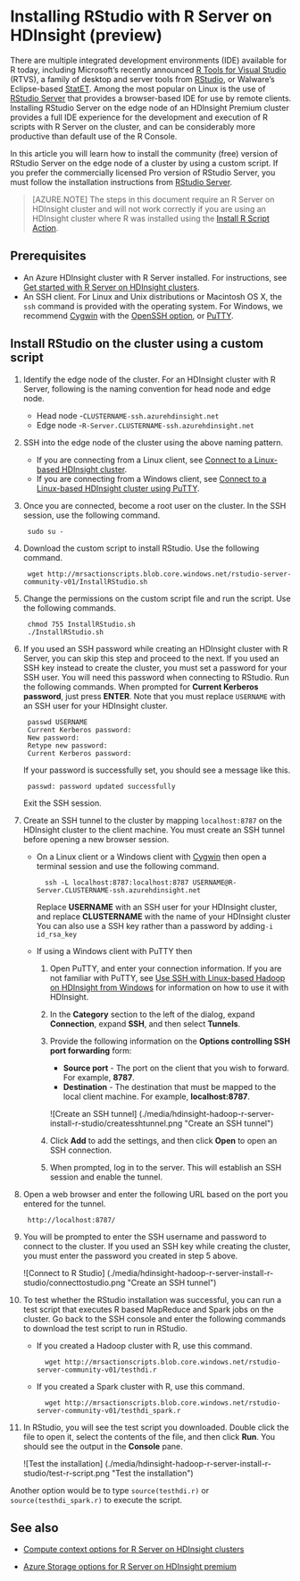 <properties
    pageTitle="Install RStudio with R Server on HDInsight (preview) | Microsoft Azure"
    description="How to install RStudio with R Server on HDInsight (preview)."
    services="hdinsight"
    documentationCenter=""
    authors="jeffstokes72"
    manager="jhubbard"
    editor="cgronlun"/>

<tags
   ms.service="hdinsight"
   ms.devlang="na"
   ms.topic="article"
   ms.tgt_pltfrm="na"
   ms.workload="big-data"
   ms.date="09/16/2016"
   ms.author="jeffstok"/>


# <a name="installing-rstudio-with-r-server-on-hdinsight-preview"></a>Installing RStudio with R Server on HDInsight (preview)

There are multiple integrated development environments (IDE) available for R today, including Microsoft’s recently announced [R Tools for Visual Studio](https://www.visualstudio.com/en-us/features/rtvs-vs.aspx) (RTVS), a family of desktop and server tools from [RStudio](https://www.rstudio.com/products/rstudio-server/), or Walware’s Eclipse-based [StatET](http://www.walware.de/goto/statet). Among the most popular on Linux is the use of [RStudio Server](https://www.rstudio.com/products/rstudio-server/) that provides a browser-based IDE for use by remote clients.  Installing RStudio Server on the edge node of an HDInsight Premium cluster provides a full IDE experience for the development and execution of R scripts with R Server on the cluster, and can be considerably more productive than default use of the R Console.

In this article you will learn how to install the community (free) version of RStudio Server on the edge node of a cluster by using a custom script. If you prefer the commercially licensed Pro version of RStudio Server, you must follow the installation instructions from [RStudio Server](https://www.rstudio.com/products/rstudio/download-server/).

> [AZURE.NOTE] The steps in this document require an R Server on HDInsight cluster and will not work correctly if you are using an HDInsight cluster where R was installed using the [Install R Script Action](hdinsight-hadoop-r-scripts-linux.md).

## <a name="prerequisites"></a>Prerequisites

* An Azure HDInsight cluster with R Server installed. For instructions, see [Get started with R Server on HDInsight clusters](hdinsight-hadoop-r-server-get-started.md).
* An SSH client. For Linux and Unix distributions or Macintosh OS X, the `ssh` command is provided with the operating system. For Windows, we recommend [Cygwin](http://www.redhat.com/services/custom/cygwin/) with the [OpenSSH option](https://www.youtube.com/watch?v=CwYSvvGaiWU), or [PuTTY](http://www.chiark.greenend.org.uk/~sgtatham/putty/download.html).  


## <a name="install-rstudio-on-the-cluster-using-a-custom-script"></a>Install RStudio on the cluster using a custom script

1. Identify the edge node of the cluster. For an HDInsight cluster with R Server, following is the naming convention for head node and edge node.

    * Head node -`CLUSTERNAME-ssh.azurehdinsight.net`
    * Edge node -`R-Server.CLUSTERNAME-ssh.azurehdinsight.net` 

2. SSH into the edge node of the cluster using the above naming pattern. 
 
    * If you are connecting from a Linux client, see [Connect to a Linux-based HDInsight cluster](hdinsight-hadoop-linux-use-ssh-unix.md#connect-to-a-linux-based-hdinsight-cluster).
    * If you are connecting from a Windows client, see [Connect to a Linux-based HDInsight cluster using PuTTY](hdinsight-hadoop-linux-use-ssh-windows.md#connect-to-a-linux-based-hdinsight-cluster).

3. Once you are connected, become a root user on the cluster. In the SSH session, use the following command.

        sudo su -

4. Download the custom script to install RStudio. Use the following command.

        wget http://mrsactionscripts.blob.core.windows.net/rstudio-server-community-v01/InstallRStudio.sh

5. Change the permissions on the custom script file and run the script. Use the following commands.

        chmod 755 InstallRStudio.sh
        ./InstallRStudio.sh

6. If you used an SSH password while creating an HDInsight cluster with R Server, you can skip this step and proceed to the next. If you used an SSH key instead to create the cluster, you must set a password for your SSH user. You will need this password when connecting to RStudio. Run the following commands. When prompted for **Current Kerberos password**, just press **ENTER**.  Note that you must replace `USERNAME` with an SSH user for your HDInsight cluster.

        passwd USERNAME
        Current Kerberos password:
        New password:
        Retype new password:
        Current Kerberos password:
        
    If your password is successfully set, you should see a message like this.

        passwd: password updated successfully


    Exit the SSH session.

7. Create an SSH tunnel to the cluster by mapping `localhost:8787` on the HDInsight cluster to the client machine. You must create an SSH tunnel before opening a new browser session.

    * On a Linux client or a Windows client with [Cygwin](http://www.redhat.com/services/custom/cygwin/) then open a terminal session and use the following command.

            ssh -L localhost:8787:localhost:8787 USERNAME@R-Server.CLUSTERNAME-ssh.azurehdinsight.net
            
        Replace **USERNAME** with an SSH user for your HDInsight cluster, and replace **CLUSTERNAME** with the name of your HDInsight cluster   You can also use a SSH key rather than a password by adding`-i id_rsa_key`     

    * If using a Windows client with PuTTY then

        1.  Open PuTTY, and enter your connection information. If you are not familiar with PuTTY, see [Use SSH with Linux-based Hadoop on HDInsight from Windows](hdinsight-hadoop-linux-use-ssh-windows.md) for information on how to use it with HDInsight.
        2.  In the **Category** section to the left of the dialog, expand **Connection**, expand **SSH**, and then select **Tunnels**.
        3.  Provide the following information on the **Options controlling SSH port forwarding** form:

            * **Source port** - The port on the client that you wish to forward. For example, **8787**.
            * **Destination** - The destination that must be mapped to the local client machine. For example, **localhost:8787**.

            ![Create an SSH tunnel] (./media/hdinsight-hadoop-r-server-install-r-studio/createsshtunnel.png "Create an SSH tunnel")

        4. Click **Add** to add the settings, and then click **Open** to open an SSH connection.
        5. When prompted, log in to the server. This will establish an SSH session and enable the tunnel.

8. Open a web browser and enter the following URL based on the port you entered for the tunnel.

        http://localhost:8787/ 

9. You will be prompted to enter the SSH username and password to connect to the cluster. If you used an SSH key while creating the cluster, you must enter the password you created in step 5 above.

    ![Connect to R Studio] (./media/hdinsight-hadoop-r-server-install-r-studio/connecttostudio.png "Create an SSH tunnel")

10. To test whether the RStudio installation was successful, you can run a test script that executes R based MapReduce and Spark jobs on the cluster. Go back to the SSH console and enter the following commands to download the test script to run in RStudio.

    * If you created a Hadoop cluster with R, use this command.
        
            wget http://mrsactionscripts.blob.core.windows.net/rstudio-server-community-v01/testhdi.r

    * If you created a Spark cluster with R, use this command.

            wget http://mrsactionscripts.blob.core.windows.net/rstudio-server-community-v01/testhdi_spark.r

11. In RStudio, you will see the test script you downloaded. Double click the file to open it, select the contents of the file, and then click **Run**. You should see the output in the **Console** pane.
 
    ![Test the installation] (./media/hdinsight-hadoop-r-server-install-r-studio/test-r-script.png "Test the installation")

Another option would be to type `source(testhdi.r)` or `source(testhdi_spark.r)` to execute the script.

## <a name="see-also"></a>See also

- [Compute context options for R Server on HDInsight clusters](hdinsight-hadoop-r-server-compute-contexts.md)

- [Azure Storage options for R Server on HDInsight premium](hdinsight-hadoop-r-server-storage.md)


 
